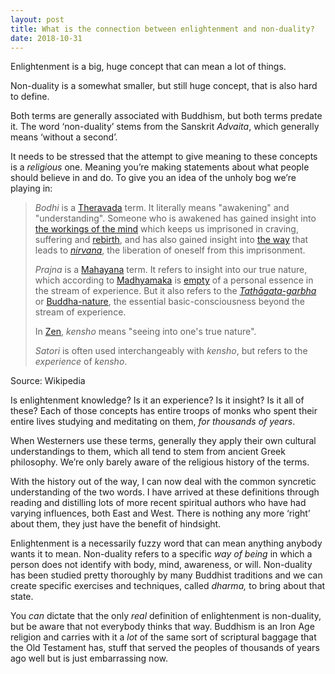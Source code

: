 ```yaml
---
layout: post
title: What is the connection between enlightenment and non-duality?
date: 2018-10-31
---
```


<p>Enlightenment is a big, huge concept that can mean a lot of things.</p><p>Non-duality is a somewhat smaller, but still huge concept, that is also hard to define.</p><p>Both terms are generally associated with Buddhism, but both terms predate it. The word ‘non-duality’ stems from the Sanskrit <i>Advaita</i>, which generally means ‘without a second’.</p><p>It needs to be stressed that the attempt to give meaning to these concepts is a <i>religious</i> one. Meaning you’re making statements about what people should believe in and do. To give you an idea of the unholy bog we’re playing in:</p><blockquote><p><i>Bodhi</i> is a <a href="https://en.wikipedia.org/wiki/Theravada" data-qt-tooltip="wikipedia.org">Theravada</a> term. It literally means "awakening" and "understanding". Someone who is awakened has gained insight into <a href="https://en.wikipedia.org/wiki/Four_Noble_Truths" data-qt-tooltip="wikipedia.org">the workings of the mind</a> which keeps us imprisoned in craving, suffering and <a href="https://en.wikipedia.org/wiki/Sa%E1%B9%83s%C4%81ra" data-qt-tooltip="wikipedia.org">rebirth</a>, and has also gained insight into <a href="https://en.wikipedia.org/wiki/Noble_Eightfold_Path" data-qt-tooltip="wikipedia.org">the way</a> that leads to <a href="https://en.wikipedia.org/wiki/Nirvana" data-qt-tooltip="wikipedia.org"><i>nirvana</i></a>, the liberation of oneself from this imprisonment.</p><p><i>Prajna</i> is a <a href="https://en.wikipedia.org/wiki/Mahayana" data-qt-tooltip="wikipedia.org">Mahayana</a> term. It refers to insight into our true nature, which according to <a href="https://en.wikipedia.org/wiki/Madhyamaka" data-qt-tooltip="wikipedia.org">Madhyamaka</a> is <a href="https://en.wikipedia.org/wiki/Sunyata" data-qt-tooltip="wikipedia.org">empty</a> of a personal essence in the stream of experience. But it also refers to the <a href="https://en.wikipedia.org/wiki/Tath%C4%81gata-garbha" data-qt-tooltip="wikipedia.org"><i>Tathāgata-garbha</i></a> or <a href="https://en.wikipedia.org/wiki/Buddha-nature" data-qt-tooltip="wikipedia.org">Buddha-nature</a>, the essential basic-consciousness beyond the stream of experience.</p><p>In <a href="https://en.wikipedia.org/wiki/Zen" data-qt-tooltip="wikipedia.org">Zen</a>, <i>kensho</i> means "seeing into one's true nature".</p><p><i>Satori</i> is often used interchangeably with <i>kensho</i>, but refers to the <i>experience</i> of <i>kensho</i>.</p></blockquote><p>Source: Wikipedia</p><p>Is enlightenment knowledge? Is it an experience? Is it insight? Is it all of these? Each of those concepts has entire troops of monks who spent their entire lives studying and meditating on them, <i>for thousands of years</i>.</p><p>When Westerners use these terms, generally they apply their own cultural understandings to them, which all tend to stem from ancient Greek philosophy. We’re only barely aware of the religious history of the terms.</p><p>With the history out of the way, I can now deal with the common syncretic understanding of the two words. I have arrived at these definitions through reading and distilling lots of more recent spiritual authors who have had varying influences, both East and West. There is nothing any more ‘right’ about them, they just have the benefit of hindsight.</p><p>Enlightenment is a necessarily fuzzy word that can mean anything anybody wants it to mean. Non-duality refers to a specific <i>way of being</i> in which a person does not identify with body, mind, awareness, or will. Non-duality has been studied pretty thoroughly by many Buddhist traditions and we can create specific exercises and techniques, called <i>dharma,</i> to bring about that state.</p><p>You <i>can</i> dictate that the only <i>real</i> definition of enlightenment is non-duality, but be aware that not everybody thinks that way. Buddhism is an Iron Age religion and carries with it a <i>lot</i> of the same sort of scriptural baggage that the Old Testament has, stuff that served the peoples of thousands of years ago well but is just embarrassing now.</p>
